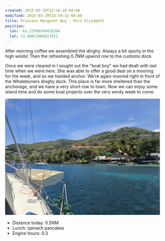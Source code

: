 ```yaml
---
created: 2025-03-29T12:16:10-04:00
modified: 2025-03-29T14:59:32-04:00
title: Princess Margaret Bay - Port Elizabeth
position:
  lon: -61.23766549428304
  lat: 13.00872066617012
---
```


After morning coffee we assembled the dinghy. Always a bit sporty in the high winds! Then the refreshing 0.7NM upwind row to the customs dock.

Once we were cleared in I sought out the "boat boy" we had dealt with last time when we were here. She was able to offer a good deal on a mooring for the week, and so we hoisted anchor. We're again moored right in front of the Whaleboners dinghy dock. This place is far more sheltered than the anchorage, and we have a very short row to town. Now we can enjoy some island time and do some boat projects over the very windy week to come.

![Image](../2025/305bf410a2511d063ce6801e42f68a55.jpg)

* Distance today: 0.5NM
* Lunch: spinach pancakes
* Engine hours: 0.3
